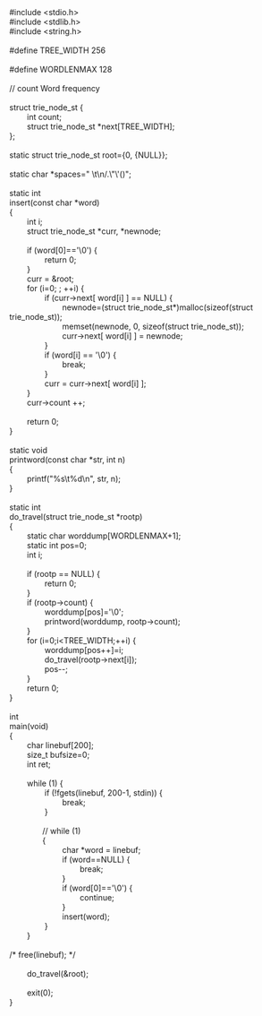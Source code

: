 <div>#include &lt;stdio.h&gt;<br />#include &lt;stdlib.h&gt;<br />#include &lt;string.h&gt;<br />&nbsp;<br />#define TREE_WIDTH 256<br />&nbsp;<br />#define WORDLENMAX 128<br />&nbsp;<br />// count Word frequency<br />&nbsp;<br />struct trie_node_st {<br />&nbsp;&nbsp;&nbsp;&nbsp;&nbsp;&nbsp;&nbsp; int count;<br />&nbsp;&nbsp;&nbsp;&nbsp;&nbsp;&nbsp;&nbsp; struct trie_node_st *next[TREE_WIDTH];<br />};<br />&nbsp;<br />static struct trie_node_st root={0, {NULL}};<br />&nbsp;<br />static char *spaces=" \t\n/.\"\'()";<br />&nbsp;<br />static int<br />insert(const char *word)<br />{<br />&nbsp;&nbsp;&nbsp;&nbsp;&nbsp;&nbsp;&nbsp; int i;<br />&nbsp;&nbsp;&nbsp;&nbsp;&nbsp;&nbsp;&nbsp; struct trie_node_st *curr, *newnode;<br />&nbsp;<br />&nbsp;&nbsp;&nbsp;&nbsp;&nbsp;&nbsp;&nbsp; if (word[0]=='\0') {<br />&nbsp;&nbsp;&nbsp;&nbsp;&nbsp;&nbsp;&nbsp;&nbsp;&nbsp;&nbsp;&nbsp;&nbsp;&nbsp;&nbsp;&nbsp; return 0;<br />&nbsp;&nbsp;&nbsp;&nbsp;&nbsp;&nbsp;&nbsp; }<br />&nbsp;&nbsp;&nbsp;&nbsp;&nbsp;&nbsp;&nbsp; curr = &amp;root;<br />&nbsp;&nbsp;&nbsp;&nbsp;&nbsp;&nbsp;&nbsp; for (i=0; ; ++i) {<br />&nbsp;&nbsp;&nbsp;&nbsp;&nbsp;&nbsp;&nbsp;&nbsp;&nbsp;&nbsp;&nbsp;&nbsp;&nbsp;&nbsp;&nbsp; if (curr-&gt;next[ word[i] ] == NULL) {<br />&nbsp;&nbsp;&nbsp;&nbsp;&nbsp;&nbsp;&nbsp;&nbsp;&nbsp;&nbsp;&nbsp;&nbsp;&nbsp;&nbsp;&nbsp;&nbsp;&nbsp;&nbsp;&nbsp;&nbsp;&nbsp;&nbsp;&nbsp; newnode=(struct trie_node_st*)malloc(sizeof(struct trie_node_st));<br />&nbsp;&nbsp;&nbsp;&nbsp;&nbsp;&nbsp;&nbsp;&nbsp;&nbsp;&nbsp;&nbsp;&nbsp;&nbsp;&nbsp;&nbsp;&nbsp;&nbsp;&nbsp;&nbsp;&nbsp;&nbsp;&nbsp;&nbsp; memset(newnode, 0, sizeof(struct trie_node_st));<br />&nbsp;&nbsp;&nbsp;&nbsp;&nbsp;&nbsp;&nbsp;&nbsp;&nbsp;&nbsp;&nbsp;&nbsp;&nbsp;&nbsp;&nbsp;&nbsp;&nbsp;&nbsp;&nbsp;&nbsp;&nbsp;&nbsp;&nbsp; curr-&gt;next[ word[i] ] = newnode;<br />&nbsp;&nbsp;&nbsp;&nbsp;&nbsp;&nbsp;&nbsp;&nbsp;&nbsp;&nbsp;&nbsp;&nbsp;&nbsp;&nbsp;&nbsp; }<br />&nbsp;&nbsp;&nbsp;&nbsp;&nbsp;&nbsp;&nbsp;&nbsp;&nbsp;&nbsp;&nbsp;&nbsp;&nbsp;&nbsp;&nbsp; if (word[i] == '\0') {<br />&nbsp;&nbsp;&nbsp;&nbsp;&nbsp;&nbsp;&nbsp;&nbsp;&nbsp;&nbsp;&nbsp;&nbsp;&nbsp;&nbsp;&nbsp;&nbsp;&nbsp;&nbsp;&nbsp;&nbsp;&nbsp;&nbsp;&nbsp; break;<br />&nbsp;&nbsp;&nbsp;&nbsp;&nbsp;&nbsp;&nbsp;&nbsp;&nbsp;&nbsp;&nbsp;&nbsp;&nbsp;&nbsp;&nbsp; }<br />&nbsp;&nbsp;&nbsp;&nbsp;&nbsp;&nbsp;&nbsp;&nbsp;&nbsp;&nbsp;&nbsp;&nbsp;&nbsp;&nbsp;&nbsp; curr = curr-&gt;next[ word[i] ];<br />&nbsp;&nbsp;&nbsp;&nbsp;&nbsp;&nbsp;&nbsp; }<br />&nbsp;&nbsp;&nbsp;&nbsp;&nbsp;&nbsp;&nbsp; curr-&gt;count ++;<br />&nbsp;<br />&nbsp;&nbsp;&nbsp;&nbsp;&nbsp;&nbsp;&nbsp; return 0;<br />}<br />&nbsp;<br />static void<br />printword(const char *str, int n)<br />{<br />&nbsp;&nbsp;&nbsp;&nbsp;&nbsp;&nbsp;&nbsp; printf("%s\t%d\n", str, n);<br />}<br />&nbsp;<br />static int<br />do_travel(struct trie_node_st *rootp)<br />{<br />&nbsp;&nbsp;&nbsp;&nbsp;&nbsp;&nbsp;&nbsp; static char worddump[WORDLENMAX+1];<br />&nbsp;&nbsp;&nbsp;&nbsp;&nbsp;&nbsp;&nbsp; static int pos=0;<br />&nbsp;&nbsp;&nbsp;&nbsp;&nbsp;&nbsp;&nbsp; int i;<br />&nbsp;<br />&nbsp;&nbsp;&nbsp;&nbsp;&nbsp;&nbsp;&nbsp; if (rootp == NULL) {<br />&nbsp;&nbsp;&nbsp;&nbsp;&nbsp;&nbsp;&nbsp;&nbsp;&nbsp;&nbsp;&nbsp;&nbsp;&nbsp;&nbsp;&nbsp; return 0;<br />&nbsp;&nbsp;&nbsp;&nbsp;&nbsp;&nbsp;&nbsp; }<br />&nbsp;&nbsp;&nbsp;&nbsp;&nbsp;&nbsp;&nbsp; if (rootp-&gt;count) {<br />&nbsp;&nbsp;&nbsp;&nbsp;&nbsp;&nbsp;&nbsp;&nbsp;&nbsp;&nbsp;&nbsp;&nbsp;&nbsp;&nbsp;&nbsp; worddump[pos]='\0';<br />&nbsp;&nbsp;&nbsp;&nbsp;&nbsp;&nbsp;&nbsp;&nbsp;&nbsp;&nbsp;&nbsp;&nbsp;&nbsp;&nbsp;&nbsp; printword(worddump, rootp-&gt;count);<br />&nbsp;&nbsp;&nbsp;&nbsp;&nbsp;&nbsp;&nbsp; }<br />&nbsp;&nbsp;&nbsp;&nbsp;&nbsp;&nbsp;&nbsp; for (i=0;i&lt;TREE_WIDTH;++i) {<br />&nbsp;&nbsp;&nbsp;&nbsp;&nbsp;&nbsp;&nbsp;&nbsp;&nbsp;&nbsp;&nbsp;&nbsp;&nbsp;&nbsp;&nbsp; worddump[pos++]=i;<br />&nbsp;&nbsp;&nbsp;&nbsp;&nbsp;&nbsp;&nbsp;&nbsp;&nbsp;&nbsp;&nbsp;&nbsp;&nbsp;&nbsp;&nbsp; do_travel(rootp-&gt;next[i]);<br />&nbsp;&nbsp;&nbsp;&nbsp;&nbsp;&nbsp;&nbsp;&nbsp;&nbsp;&nbsp;&nbsp;&nbsp;&nbsp;&nbsp;&nbsp; pos--;<br />&nbsp;&nbsp;&nbsp;&nbsp;&nbsp;&nbsp;&nbsp; }<br />&nbsp;&nbsp;&nbsp;&nbsp;&nbsp;&nbsp;&nbsp; return 0;<br />}<br />&nbsp;<br />int<br />main(void)<br />{<br />&nbsp;&nbsp;&nbsp;&nbsp;&nbsp;&nbsp;&nbsp; char linebuf[200];<br />&nbsp;&nbsp;&nbsp;&nbsp;&nbsp;&nbsp;&nbsp; size_t bufsize=0;<br />&nbsp;&nbsp;&nbsp;&nbsp;&nbsp;&nbsp;&nbsp; int ret;<br />&nbsp;<br />&nbsp;&nbsp;&nbsp;&nbsp;&nbsp;&nbsp;&nbsp; while (1) {<br />&nbsp;&nbsp;&nbsp;&nbsp;&nbsp;&nbsp;&nbsp;&nbsp;&nbsp;&nbsp;&nbsp;&nbsp;&nbsp;&nbsp;&nbsp; if (!fgets(linebuf, 200-1, stdin)) {<br />&nbsp;&nbsp;&nbsp;&nbsp;&nbsp;&nbsp;&nbsp;&nbsp;&nbsp;&nbsp;&nbsp;&nbsp;&nbsp;&nbsp;&nbsp;&nbsp;&nbsp;&nbsp;&nbsp;&nbsp;&nbsp;&nbsp;&nbsp; break;<br />&nbsp;&nbsp;&nbsp;&nbsp;&nbsp;&nbsp;&nbsp;&nbsp;&nbsp;&nbsp;&nbsp;&nbsp;&nbsp;&nbsp;&nbsp; }<br />&nbsp;&nbsp;&nbsp;&nbsp;&nbsp;&nbsp;&nbsp;&nbsp;&nbsp;&nbsp;&nbsp;&nbsp;&nbsp;&nbsp; &nbsp;<br />&nbsp;&nbsp;&nbsp;&nbsp;&nbsp;&nbsp;&nbsp;&nbsp;&nbsp;&nbsp;&nbsp;&nbsp;&nbsp;&nbsp; // while (1) <br />&nbsp;&nbsp; &nbsp;&nbsp;&nbsp; &nbsp;&nbsp;&nbsp; &nbsp;&nbsp;&nbsp; {<br />&nbsp;&nbsp;&nbsp;&nbsp;&nbsp;&nbsp;&nbsp;&nbsp;&nbsp;&nbsp;&nbsp;&nbsp;&nbsp;&nbsp;&nbsp;&nbsp;&nbsp;&nbsp;&nbsp;&nbsp;&nbsp;&nbsp;&nbsp; char *word = linebuf;<br />&nbsp;&nbsp;&nbsp;&nbsp;&nbsp;&nbsp;&nbsp;&nbsp;&nbsp;&nbsp;&nbsp;&nbsp;&nbsp;&nbsp;&nbsp;&nbsp;&nbsp;&nbsp;&nbsp;&nbsp;&nbsp;&nbsp;&nbsp; if (word==NULL) {<br />&nbsp;&nbsp;&nbsp;&nbsp;&nbsp;&nbsp;&nbsp;&nbsp;&nbsp;&nbsp;&nbsp;&nbsp;&nbsp;&nbsp;&nbsp;&nbsp;&nbsp;&nbsp;&nbsp;&nbsp;&nbsp;&nbsp;&nbsp;&nbsp;&nbsp;&nbsp;&nbsp;&nbsp;&nbsp;&nbsp;&nbsp; break;<br />&nbsp;&nbsp;&nbsp;&nbsp;&nbsp;&nbsp;&nbsp;&nbsp;&nbsp;&nbsp;&nbsp;&nbsp;&nbsp;&nbsp;&nbsp;&nbsp;&nbsp;&nbsp;&nbsp;&nbsp;&nbsp;&nbsp;&nbsp; }<br />&nbsp;&nbsp;&nbsp;&nbsp;&nbsp;&nbsp;&nbsp;&nbsp;&nbsp;&nbsp;&nbsp;&nbsp;&nbsp;&nbsp;&nbsp;&nbsp;&nbsp;&nbsp;&nbsp;&nbsp;&nbsp;&nbsp;&nbsp; if (word[0]=='\0') {<br />&nbsp;&nbsp;&nbsp;&nbsp;&nbsp;&nbsp;&nbsp;&nbsp;&nbsp;&nbsp;&nbsp;&nbsp;&nbsp;&nbsp;&nbsp;&nbsp;&nbsp;&nbsp;&nbsp;&nbsp;&nbsp;&nbsp;&nbsp;&nbsp;&nbsp;&nbsp;&nbsp;&nbsp;&nbsp;&nbsp;&nbsp; continue;<br />&nbsp;&nbsp;&nbsp;&nbsp;&nbsp;&nbsp;&nbsp;&nbsp;&nbsp;&nbsp;&nbsp;&nbsp;&nbsp;&nbsp;&nbsp;&nbsp;&nbsp;&nbsp;&nbsp;&nbsp;&nbsp;&nbsp;&nbsp; }<br />&nbsp;&nbsp;&nbsp;&nbsp;&nbsp;&nbsp;&nbsp;&nbsp;&nbsp;&nbsp;&nbsp;&nbsp;&nbsp;&nbsp;&nbsp;&nbsp;&nbsp;&nbsp;&nbsp;&nbsp;&nbsp;&nbsp;&nbsp; insert(word);<br />&nbsp;&nbsp;&nbsp;&nbsp;&nbsp;&nbsp;&nbsp;&nbsp;&nbsp;&nbsp;&nbsp;&nbsp;&nbsp;&nbsp;&nbsp; }<br />&nbsp;&nbsp;&nbsp;&nbsp;&nbsp;&nbsp;&nbsp; }<br />&nbsp;<br />/* free(linebuf); */<br />&nbsp;<br />&nbsp;&nbsp;&nbsp;&nbsp;&nbsp;&nbsp;&nbsp; do_travel(&amp;root);<br />&nbsp;<br />&nbsp;&nbsp;&nbsp;&nbsp;&nbsp;&nbsp;&nbsp; exit(0);<br />}<br /></div>